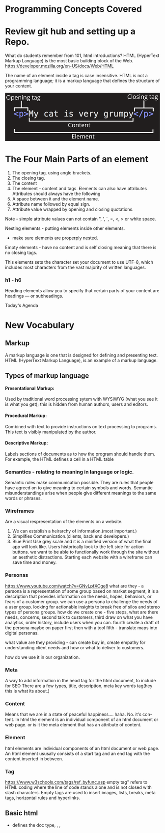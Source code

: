 # Programming Concepts Covered

# Review git hub and setting up a Repo. 

What do students remember from 101, html introductions?
HTML (HyperText Markup Language) is the most basic building block of the Web. https://developer.mozilla.org/en-US/docs/Web/HTML

The name of an element inside a tag is case insensitive.
HTML is not a programming language; it is a markup language that defines the structure of your content.

![Screen Shot](images/grumpy-cat-small.png)

# The Four Main Parts of an element
1. The opening tag. using angle brackets.
2. The closing tag. 
3. The content
4. The element - content and tags. 
Elements can also have attributes
Attributes should always have the following
1. A space between it and the element name.
2. Attribute name followed by equal sign. 
3. Attribute value wrapped by opening and closing quotations.

Note - simple attribute values can not contain 
", ', `, =, <, > or white space.


Nesting elements - putting elements inside other elements. 
- make sure elements are properply nested.

Empty elements - have no content and is self closing meaning that there is no closing tags. 
<!DOCTYPE html>
<html></html>
<head></head>
<meta charset="utf-8"> This elements sets the character set your document to use UTF-8, which includes most characters from the vast majority of written languages.
<title></title>
<body></body>

### h1 - h6
Heading elements allow you to specify that certain parts of your content are headings — or subheadings.

Today's Agenda 

# New Vocabulary

## Markup
A markup language is one that is designed for defining and presenting text. HTML (HyperText Markup Language), is an example of a markup language.

## Types of markup language

#### Presentational Markup: 
Used by traditional word processing sytem with WYSIWYG (what you see it is what you get); this is hidden from human authors, users and editors. 
#### Procedural Markup:
Combined with text to provide instructions on text processing to programs. This text is visibly manipulated by the author. 
#### Descriptive Markup:
Labels sections of documents as to how the program should handle them. For example, the HTML <td> defines a cell in a HTML table




### Semantics - relating to meaning in language or logic.
Semantic rules make communication possible. They are rules that people have agreed on to give meaning to certain symbols and words. Semantic misunderstandings arise when people give different meanings to the same words or phrases.


### Wireframes
Are a visual respresentation of the elements on a website. 
1. We can establish a heirarchy of information.(most important.) 
2. Simplifies Communication.(clients, back end developers.)  
3. Blue Print 
Use grey scale and it is a minified version of what the final app will look like. 
Users historically look to the left side for action buttons. 
we want to be able to functionally work through the site without an aesthetic distractions.
Starting each website with a wireframe can save time and money. 

### Personas
https://www.youtube.com/watch?v=GNvLpfXCge8
what are they - a persona is a representation of some group based on 
market segment, it is a description that provides information on the needs, hopes, behaviors, or fears of a customer group. 
we can use a persona to challenge the needs of a user group. looking for actionable insights to break free of silos and stereo types of persona groups.
how do we create one - five steps, what are there needs, concerns, 
second talk to customers, 
third draw on what you have analytics, order history, include users when you can.
fourth create a draft of the persona maybe on paper first then with a tool 
fifth - translate maps into digital personas. 

what value are they providing - can create buy in, create empathy for understanding client needs and how or what to deliver to customers. 

how do we use it in our organization.

### Meta
A way to add information in the head tag for the html document, to include for SEO 
There are a few types, title, description, meta key words tag(hey this is what its about.) 

### Content 
Means that we are in a state of peaceful happiness.... haha. 
No. it's con-tent. In html the element is an individual component of an html document or web page. 
or is it the meta element that has an attribute of content. 
<head>
<meta name="description" content="Free Web tutorials">
<meta name="keywords" content="HTML,CSS,XML,JavaScript">
</head>

### Element
html elements are individual components of an html document or web page.
An html element ususally consists of a start tag and an end tag with the content inserted in between. 

### Tag
https://www.w3schools.com/tags/ref_byfunc.asp
empty tag" refers to HTML coding where the line of code stands alone and is not closed with slash characters. Empty tags are used to insert images, lists, breaks, meta tags, horizontal rules and hyperlinks.
## Basic html
- <!DOCTYPE> defines the doc type, <html>, <head>, <title>, <body>
## Formatting
- <i>, <em>, <abbr>, <b>, <blockquote>

## Forms and Input
- <form>, <input>, <button>, <label>, <select>, <fieldset>, <legend>

## Frames (not supported in html5, except <iframe> === Defines an inline frame)

## Images
 <img>, <canvas>, <svg>

## Audio and Video
 <audio>, <source>, <track>

## Links
 <a>, <links>, <nav>

## Lists
 <ul>, <ol>, <li>

## Tables
 <Table>, <caption>, <th>, <tr>, <td>

## Styles and Semantics.
 <div>, <section>, <header>, <aside>

## Meta Info. 
 <head>, <meta>, <base>

## Structure vs Presentation
Structure equals the neccessary parts of the html doc needed to create a working document, as well as the semantic and structured markup of its contents. 
Presentation is the style of the content and how it is aesthetically recieved to the user, Sound is a part of presentation. How does accessiblity fit in? 

## Programing 
 <script>,<embed>,<param>

 